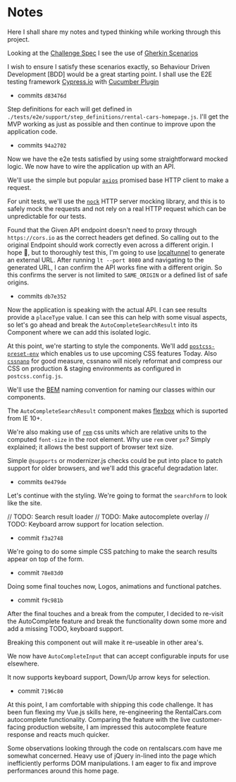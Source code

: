 # Notes

Here I shall share my notes and typed thinking while working through this project.

Looking at the [Challenge Spec](./CHALLENGE.pdf) I see the use of [Gherkin Scenarios](https://docs.cucumber.io/gherkin/reference/)

I wish to ensure I satisfy these scenarios exactly, so Behaviour Driven Development [BDD] would be a great starting point.
I shall use the E2E testing framework [Cypress.io](https://www.cypress.io/) with [Cucumber Plugin](https://github.com/TheBrainFamily/cypress-cucumber-preprocessor)

- commits `d83476d`

Step definitions for each will get defined in `./tests/e2e/support/step_definitions/rental-cars-homepage.js`.
I'll get the MVP working as just as possible and then continue to improve upon the application code.

- commits `94a2702`

Now we have the e2e tests satisfied by using some straightforward mocked logic.
We now have to wire the application up with an API.

We'll use the simple but popular [`axios`](https://github.com/axios/axios) promised base HTTP client to make a request.

For unit tests, we'll use the [`nock`](https://github.com/nock/nock) HTTP server mocking library, and this is to safely mock the requests and not rely on a real HTTP request which can be unpredictable for our tests.

Found that the Given API endpoint doesn't need to proxy through `https://cors.io` as the correct headers get defined.  So calling out to the original Endpoint should work correctly even across a different origin.
I hope 🤔,  but to thoroughly test this, I'm going to use [localtunnel](https://localtunnel.github.io/www/) to generate an external URL.
After running `lt --port 8080` and navigating to the generated URL, I can confirm the API works fine with a different origin.  So this confirms the server is not limited to `SAME_ORIGIN` or a defined list of safe origins.

- commits `db7e352`

Now the application is speaking with the actual API. I can see results provide a `placeType` value.  I can see this can help with some visual aspects, so let's go ahead and break the `AutoCompleteSearchResult` into its Component where we can add this isolated logic.

At this point, we're starting to style the components.  We'll add [`postcss-preset-env`](https://preset-env.cssdb.org/) which enables us to use upcoming CSS features Today. Also [`cssnano`](https://cssnano.co/) for good measure, cssnano will nicely reformat and compress our CSS on production & staging environments as configured in `postcss.config.js`.

We'll use the [BEM](http://getbem.com/) naming convention for naming our classes within our components.

The `AutoCompleteSearchResult` component makes [flexbox](https://caniuse.com/#feat=flexbox) which is suported from IE 10+.

We're also making use of [`rem`](https://www.w3.org/TR/css3-values/#font-relative-lengths) css units which are relative units to the computed `font-size` in the root element.
Why use `rem` over `px`? Simply explained; it allows the best support of browser text size.

Simple `@supports` or modernizer.js checks could be put into place to patch support for older browsers, and we'll add this graceful degradation later.

- commits `0e479de`

Let's continue with the styling.  We're going to format the `searchForm` to look like the site.

// TODO: Search result loader
// TODO: Make autocomplete overlay
// TODO: Keyboard arrow support for location selection.

- commit `f3a2748`

We're going to do some simple CSS patching to make the search results appear on top of the form.

- commit `78e83d0`

Doing some final touches now, Logos, animations and functional patches.

- commit `f9c981b`

After the final touches and a break from the computer, I decided to re-visit the AutoComplete feature and break the functionality down some more and add a missing TODO, keyboard support.

Breaking this component out will make it re-useable in other area's.

We now have `AutoCompleteInput` that can accept configurable inputs for use elsewhere.

It now supports keyboard support, Down/Up arrow keys for selection.

- commit `7196c80`

At this point, I am comfortable with shipping this code challenge. It has been fun flexing my Vue.js skills here, re-engineering the RentalCars.com autocomplete functionality.
Comparing the feature with the live customer-facing production website, I am impressed this autocomplete feature response and reacts much quicker.

Some observations looking through the code on rentalscars.com have me somewhat concerned.
Heavy use of jQuery in-lined into the page which inefficiently performs DOM manipulations.  I am eager to fix and improve performances around this home page. 
